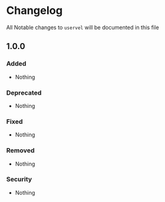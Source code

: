 # Changelog

All Notable changes to `uservel` will be documented in this file

## 1.0.0

### Added
- Nothing

### Deprecated
- Nothing

### Fixed
- Nothing

### Removed
- Nothing

### Security
- Nothing
